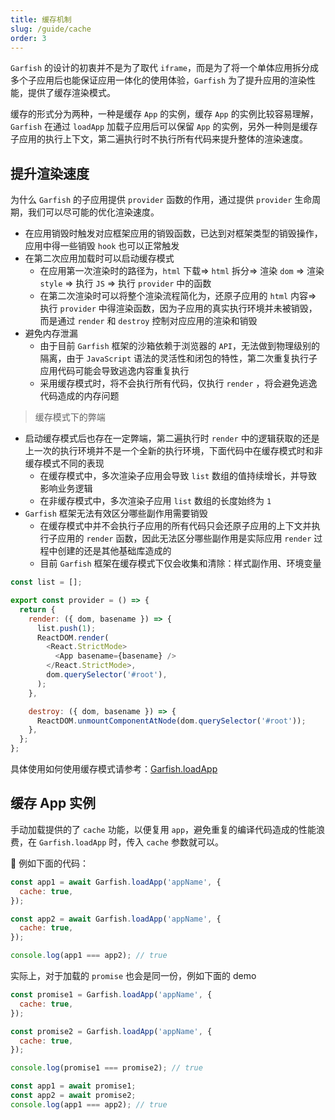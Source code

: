 ```yaml
---
title: 缓存机制
slug: /guide/cache
order: 3
---
```


`Garfish` 的设计的初衷并不是为了取代 `iframe`，而是为了将一个单体应用拆分成多个子应用后也能保证应用一体化的使用体验，`Garfish` 为了提升应用的渲染性能，提供了缓存渲染模式。

缓存的形式分为两种，一种是缓存 `App` 的实例，缓存 `App` 的实例比较容易理解，`Garfish` 在通过 `loadApp` 加载子应用后可以保留 `App` 的实例，另外一种则是缓存子应用的执行上下文，第二遍执行时不执行所有代码来提升整体的渲染速度。

## 提升渲染速度

为什么 `Garfish` 的子应用提供 `provider` 函数的作用，通过提供 `provider` 生命周期，我们可以尽可能的优化渲染速度。

- 在应用销毁时触发对应框架应用的销毁函数，已达到对框架类型的销毁操作，应用中得一些销毁 `hook` 也可以正常触发
- 在第二次应用加载时可以启动缓存模式
  - 在应用第一次渲染时的路径为，`html` 下载=> `html` 拆分=> 渲染 `dom` => 渲染 `style` => 执行 `JS` => 执行 `provider` 中的函数
  - 在第二次渲染时可以将整个渲染流程简化为，还原子应用的 `html` 内容=> 执行 `provider` 中得渲染函数，因为子应用的真实执行环境并未被销毁，而是通过 `render` 和 `destroy` 控制对应应用的渲染和销毁
- 避免内存泄漏
  - 由于目前 `Garfish` 框架的沙箱依赖于浏览器的 `API`，无法做到物理级别的隔离，由于 `JavaScript` 语法的灵活性和闭包的特性，第二次重复执行子应用代码可能会导致逃逸内容重复执行
  - 采用缓存模式时，将不会执行所有代码，仅执行 `render` ，将会避免逃逸代码造成的内存问题

> 缓存模式下的弊端

- 启动缓存模式后也存在一定弊端，第二遍执行时 `render` 中的逻辑获取的还是上一次的执行环境并不是一个全新的执行环境，下面代码中在缓存模式时和非缓存模式不同的表现
  - 在缓存模式中，多次渲染子应用会导致 `list` 数组的值持续增长，并导致影响业务逻辑
  - 在非缓存模式中，多次渲染子应用 `list` 数组的长度始终为 `1`
- `Garfish` 框架无法有效区分哪些副作用需要销毁
  - 在缓存模式中并不会执行子应用的所有代码只会还原子应用的上下文并执行子应用的 `render` 函数，因此无法区分哪些副作用是实际应用 `render` 过程中创建的还是其他基础库造成的
  - 目前 `Garfish` 框架在缓存模式下仅会收集和清除：样式副作用、环境变量

```js
const list = [];

export const provider = () => {
  return {
    render: ({ dom, basename }) => {
      list.push(1);
      ReactDOM.render(
        <React.StrictMode>
          <App basename={basename} />
        </React.StrictMode>,
        dom.querySelector('#root'),
      );
    },

    destroy: ({ dom, basename }) => {
      ReactDOM.unmountComponentAtNode(dom.querySelector('#root'));
    },
  };
};
```

具体使用如何使用缓存模式请参考：[Garfish.loadApp](/api/loadApp)

## 缓存 App 实例

手动加载提供的了 `cache` 功能，以便复用 `app`，避免重复的编译代码造成的性能浪费，在 `Garfish.loadApp` 时，传入 `cache` 参数就可以。

 例如下面的代码：

```js
const app1 = await Garfish.loadApp('appName', {
  cache: true,
});

const app2 = await Garfish.loadApp('appName', {
  cache: true,
});

console.log(app1 === app2); // true
```

实际上，对于加载的 `promise` 也会是同一份，例如下面的 demo

```js
const promise1 = Garfish.loadApp('appName', {
  cache: true,
});

const promise2 = Garfish.loadApp('appName', {
  cache: true,
});

console.log(promise1 === promise2); // true

const app1 = await promise1;
const app2 = await promise2;
console.log(app1 === app2); // true
```
